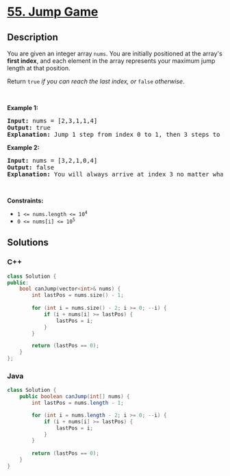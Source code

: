 # [55. Jump Game](https://leetcode.com/problems/jump-game)

## Description

<p>You are given an integer array <code>nums</code>. You are initially positioned at the array&#39;s <strong>first index</strong>, and each element in the array represents your maximum jump length at that position.</p>

<p>Return <code>true</code><em> if you can reach the last index, or </em><code>false</code><em> otherwise</em>.</p>

<p>&nbsp;</p>
<p><strong class="example">Example 1:</strong></p>

<pre>
<strong>Input:</strong> nums = [2,3,1,1,4]
<strong>Output:</strong> true
<strong>Explanation:</strong> Jump 1 step from index 0 to 1, then 3 steps to the last index.
</pre>

<p><strong class="example">Example 2:</strong></p>

<pre>
<strong>Input:</strong> nums = [3,2,1,0,4]
<strong>Output:</strong> false
<strong>Explanation:</strong> You will always arrive at index 3 no matter what. Its maximum jump length is 0, which makes it impossible to reach the last index.
</pre>

<p>&nbsp;</p>
<p><strong>Constraints:</strong></p>

<ul>
	<li><code>1 &lt;= nums.length &lt;= 10<sup>4</sup></code></li>
	<li><code>0 &lt;= nums[i] &lt;= 10<sup>5</sup></code></li>
</ul>

## Solutions

<!-- tabs:start -->

### **C++**

```cpp
class Solution {
public:
    bool canJump(vector<int>& nums) {
        int lastPos = nums.size() - 1;
        
        for (int i = nums.size() - 2; i >= 0; --i) {
            if (i + nums[i] >= lastPos) {
                lastPos = i;
            }
        }

        return (lastPos == 0);
    }
};
```

### **Java**

```java
class Solution {
    public boolean canJump(int[] nums) {
        int lastPos = nums.length - 1;

        for (int i = nums.length - 2; i >= 0; --i) {
            if (i + nums[i] >= lastPos) {
                lastPos = i;
            }
        }
        
        return (lastPos == 0);
    }
}
```

<!-- tabs:end -->